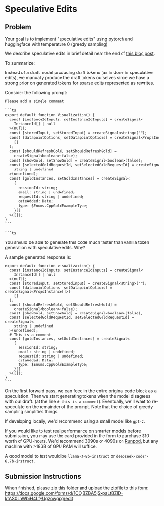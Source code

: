 # Speculative Edits

## Problem
Your goal is to implement "speculative edits" using pytorch and huggingface with temperature 0 (greedy sampling)

We describe speculative edits in brief detail near the end of [this blog post](https://cursor.sh/blog/instant-apply).

To summarize: 

Instead of a draft model producing draft tokens (as in done in speculative edits), we manually produce the draft tokens ourselves since we have a strong prior on generated tokens for sparse edits represented as rewrites.


Consider the following prompt:
````txt
Please add a single comment

```ts
export default function Visualization() {
  const [instanceIdInputs, setInstanceIdInputs] = createSignal<
    InstanceId[] | null
  >(null);
  const [storedInput, setStoredInput] = createSignal<string>("");
  const [datapointOptions, setDatapointOptions] = createSignal<PropsInstance[]>(
    []
  );
  const [shouldRefreshGold, setShouldRefreshGold] =
    createSignal<boolean>(false);
  const [showGold, setShowGold] = createSignal<boolean>(false);
  const [selectedGoldRequestId, setSelectedGoldRequestId] = createSignal<
    string | undefined
  >(undefined);
  const [goldInstances, setGoldInstances] = createSignal<
    {
      sessionId: string;
      email: string | undefined;
      requestId: string | undefined;
      dateAdded: Date;
      type: $Enums.CppGoldExampleType;
    }[]
  >([]);
}
```

```ts
````

You should be able to generate this code much faster than vanilla token generation
with speculative edits. Why?

A sample generated response is:
````
export default function Visualization() {
  const [instanceIdInputs, setInstanceIdInputs] = createSignal<
    InstanceId[] | null
  >(null);
  const [storedInput, setStoredInput] = createSignal<string>("");
  const [datapointOptions, setDatapointOptions] = createSignal<PropsInstance[]>(
    []
  );
  const [shouldRefreshGold, setShouldRefreshGold] =
    createSignal<boolean>(false);
  const [showGold, setShowGold] = createSignal<boolean>(false);
  const [selectedGoldRequestId, setSelectedGoldRequestId] = createSignal<
    string | undefined
  >(undefined);
  # This is a comment
  const [goldInstances, setGoldInstances] = createSignal<
    {
      sessionId: string;
      email: string | undefined;
      requestId: string | undefined;
      dateAdded: Date;
      type: $Enums.CppGoldExampleType;
    }[]
  >([]);
}
```
````

On the first forward pass, we can feed in the entire original code block as a speculation. Then we start generating tokens when the model disagrees with our draft. (at the line `# this is a comment`). Eventually, we'll want to re-speculate on the remainder of the prompt.
Note that the choice of greedy sampling simplifies things.

If developing locally, we'd recommend using a small model like `gpt-2`.

If you would like to test real performance on smarter models before submission, you may use the card provided in the form to purchase $10 worth of GPU-hours. We'd recommend 3090s or 4090s on [Runpod](https://runpod.io), but any machine with >18GB of GPU RAM will suffice.

A good model to test would be `llama-3-8b-instruct` or `deepseek-coder-6.7b-instruct`.
## Submission Instructions
When finished, please zip this folder and upload the zipfile to this form: https://docs.google.com/forms/d/1COjBZBA5jSxpaLtBZlD-ktAS0LnWbiH4LfyUgzowgpg/edit
